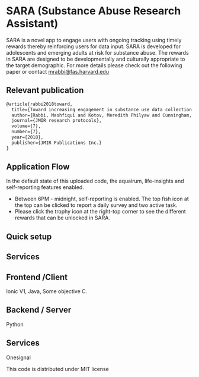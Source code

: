 # SARA (Substance Abuse Research Assistant)

SARA is a novel app to engage users with ongoing tracking using timely rewards thereby reinforcing users for data input. SARA is
developed for adolescents and emerging adults at risk for substance abuse. The rewards in SARA are designed to be developmentally and culturally appropriate to the target demographic. For more details please check out the following paper or contact mrabbi@fas.harvard.edu


## Relevant publication 
```tex
@article{rabbi2018toward,
  title={Toward increasing engagement in substance use data collection: development of the Substance Abuse Research Assistant app and protocol for a microrandomized trial using adolescents and emerging adults},
  author={Rabbi, Mashfiqui and Kotov, Meredith Philyaw and Cunningham, Rebecca and Bonar, Erin E and Nahum-Shani, Inbal and Klasnja, Predrag and Walton, Maureen and Murphy, Susan},
  journal={JMIR research protocols},
  volume={7},
  number={7},
  year={2018},
  publisher={JMIR Publications Inc.}
}
```

## Application Flow
In the default state of this uploaded code, the aquairum, life-insights and self-reporting features enabled. 
* Between 6PM - midnight, self-reporting is enabled. The top fish icon at the top can be clicked to report a daily survey and two active task.
* Please click the trophy icon at the right-top corner to see the different rewards that can be unlocked in SARA.


## Quick setup

## Services



## Frontend /Client
Ionic V1, Java, Some objective C.


## Backend / Server
Python

## Services
Onesignal 

This code is distributed under MIT license 
